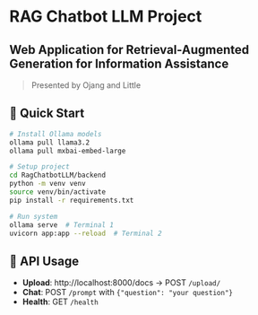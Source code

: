 # RAG Chatbot LLM Project
## Web Application for Retrieval-Augmented Generation for Information Assistance

> Presented by Ojang and Little

## 🚀 Quick Start

```bash
# Install Ollama models
ollama pull llama3.2
ollama pull mxbai-embed-large

# Setup project
cd RagChatbotLLM/backend
python -m venv venv
source venv/bin/activate
pip install -r requirements.txt

# Run system
ollama serve  # Terminal 1
uvicorn app:app --reload  # Terminal 2
```

## 📡 API Usage
- **Upload**: http://localhost:8000/docs → POST `/upload/`
- **Chat**: POST `/prompt` with `{"question": "your question"}`
- **Health**: GET `/health`
